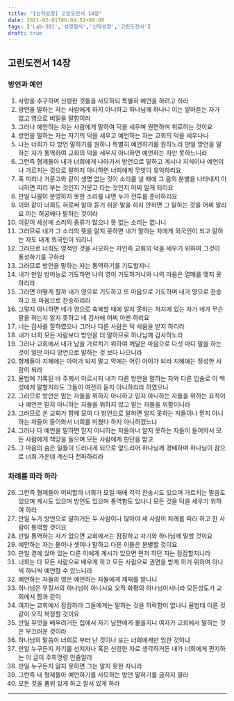 ```yaml
---
title: "[신약성경] 고린도전서 14장"
date: 2021-02-01T06:04:51+09:00
tags: ['Lab-301','성경필사','신약성경','고린도전서']
draft: true
---
```

## 고린도전서 14장
### 방언과 예언
1. 사랑을 추구하며 신령한 것들을 사모하되 특별히 예언을 하려고 하라
2. 방언을 말하는 자는 사람에게 하지 아니하고 하나님께 하나니 이는 알아듣는 자가 없고 영으로 비밀을 말함이라
3. 그러나 예언하는 자는 사람에게 말하여 덕을 세우며 권면하며 위로하는 것이요
4. 방언을 말하는 자는 자기의 덕을 세우고 예언하는 자는 교회의 덕을 세우나니
5. 나는 너희가 다 방언 말하기를 원하나 특별히 예언하기를 원하노라 만일 방언을 말하는 자가 통역하여 교회의 덕을 세우지 아니하면 예언하는 자만 못하느니라
6. 그런즉 형제들아 내가 너희에게 나아가서 방언으로 말하고 계시나 지식이나 예언이나 가르치는 것으로 말하지 아니하면 너희에게 무엇이 유익하리요
7. 혹 피리나 거문고와 같이 생명 없는 것이 소리를 낼 때에 그 음의 분별을 나타내지 아니하면 피리 부는 것인지 거문고 타는 것인지 어찌 알게 되리요
8. 만일 나팔이 분명하지 못한 소리를 내면 누가 전투를 준비하리요
9. 이와 같이 너희도 혀로써 알아 듣기 쉬운 말을 하지 안하면 그 말하는 것을 어찌 알리요 이는 허공에다 말하는 것이라
10. 이같이 세상에 소리의 종류가 많으나 뜻 없는 소리는 없나니
11. 그러므로 내가 그 소리의 뜻을 알지 못하면 내가 말하는 자에게 외국인이 되고 말하는 자도 내게 외국인이 되리니
12. 그러므로 너희도 영적인 것을 사모하는 자인즉 교회의 덕을 세우기 위하여 그것이 풍성하기를 구하라
13. 그러므로 방언을 말하는 자는 통역하기를 기도할지니
14. 내가 만일 방어능로 기도하면 나의 영이 기도하거니와 나의 마음은 열매를 맺지 못하리라
15. 그러면 어떻게 할까 내가 영으로 기도하고 또 마음으로 기도하며 내가 영으로 찬송하고 또 마음으로 찬송하리라
16. 그렇지 아니하면 네가 영으로 축복할 때에 알지 못하는 처지에 있는 자가 네가 무슨 말을 하는지 알지 못하고 네 감사에 어찌 아멘 하리요
17. 너는 감사를 잘하였으나 그러나 다른 사람은 덕 세움을 받지 하리라
18. 내가 너희 모든 사람보다 방언을 더 말하므로 하나님께 감사하노라
19. 그러나 교회에서 내가 남을 가르치기 위하여 깨달은 마음으로 다섯 마디 말을 하는 것이 일만 마디 방언으로 말하는 것 보다 나으니라
20. 형제들아 지혜에는 아이가 되지 말고 악에는 어린 아이가 되라 지혜에는 장성한 사람이 되라
21. 율법에 기록된 바 주께서 이르시되 내가 다른 방언을 말하는 자와 다른 입술로 이 백성에게 말할지라도 그들이 여전히 듣지 아니하리라 하였으니
22. 그러므로 방언은 믿는 자들을 위하지 아니하고 믿지 아니하는 자들을 위하는 표적이나 예언은 믿지 아니하는 자들을 위하지 않고 믿는 자들을 위함이니라
23. 그러므로 온 교회가 함께 모여 다 방언으로 말하면 알지 못하는 자들이나 믿지 아니하는 자들이 들어와서 너희를 미쳤다 하지 아니하겠느냐
24. 그러나 다 예언을 말하면 믿지 아니하는 자들이나 알지 못하는 자들이 들어와서 모든 사람에게 책망을 들으며 모든 사람에게 판단을 받고
25. 그 마음의 숨은 일들이 드러나게 되므로 엎드리어 하나님께 경배하며 하나님이 참으로 너희 가운데 계신다 전파하리라
### 차례를 따라 하라
26. 그런즉 형제들아 어찌할까 너희가 모일 때에 각각 찬송시도 있으며 가르치는 말씀도 있으며 계시도 있으며 방언도 있으며 통역함도 있나니 모든 것을 덕을 세우기 위하여 하라
27. 만일 누가 방언으로 말하거든 두 사람이나 많아야 세 사람이 차례를 따라 하고 한 사람이 통역할 것이요
28. 만일 통역하는 자가 없으면 교회에서는 잠잠하고 자기와 하나님께 말할 것이요
29. 예안하는 자는 둘이나 셋이나 말하고 다른 이들은 분별할 것이요
30. 만일 곁에 앉아 있는 다른 이에게 계시가 있으면 먼저 하던 자는 잠잠할지니라
31. 너희는 다 모든 사람으로 배우게 하고 모든 사람으로 권면을 받게 하기 위하여 하나씩 하나씩 예언할 수 있느니라
32. 예언하는 자들의 영은 예언하는 자들에게 제재를 받나니
33. 하나님은 무질서의 하나님이 아니시요 오직 화평의 하나님이시니라 모든성도가 교회에서 함과 같이
34. 여자는 교회에서 잠잠하라 그들에게는 말하는 것을 허락함이 없나니 율법데 이른 것 같이 오직 복정할 것이요
35. 만일 무엇을 배우려거든 집에서 자기 남편에게 물을지니 여자가 교회에서 말하는 것은 부끄러운 것이라
36. 하나님의 말씀이 너희로 부터 난 것이나 또는 너희에게만 임한 것이냐
37. 만일 누구든지 자기를 선지자나 혹은 신령한 자로 생각하거든 내가 너희에게 편지하는 이 글이 주희명령 인줄알라
38. 만일 누구든지 알지 못하면 그는 알지 못한 자니라
39. 그런즉 내 형제들아 예언하기를 사모하는 방언 말하기를 금하지 말라
40. 모든 것을 품위 있게 하고 질서 있게 하라
***
    

